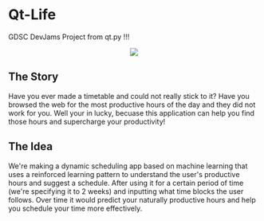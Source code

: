 # Qt-Life
GDSC DevJams Project from qt.py !!!
<p align="center">
  <a href="https://skillicons.dev">
    <img src="https://skillicons.dev/icons?i=tensorflow,py,flutter,dart" />
  </a>
</p>

##  The Story
Have you ever made a timetable and could not really stick to it? Have you browsed the web for the most productive hours of the day and they did not work for you. Well your in lucky, becuase this application can help you find those hours and supercharge your productivity!

## The Idea
We're making a dynamic scheduling app based on machine learning that uses a reinforced learning pattern to understand the user's productive hours and suggest a schedule. After using it for a certain period of time (we're specifying it to 2 weeks) and inputting what time blocks the user follows. Over time it would predict your naturally productive hours and help you schedule your time more effectively.